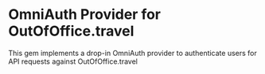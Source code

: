 # OmniAuth Provider for OutOfOffice.travel

This gem implements a drop-in OmniAuth provider to authenticate users for API requests against OutOfOffice.travel